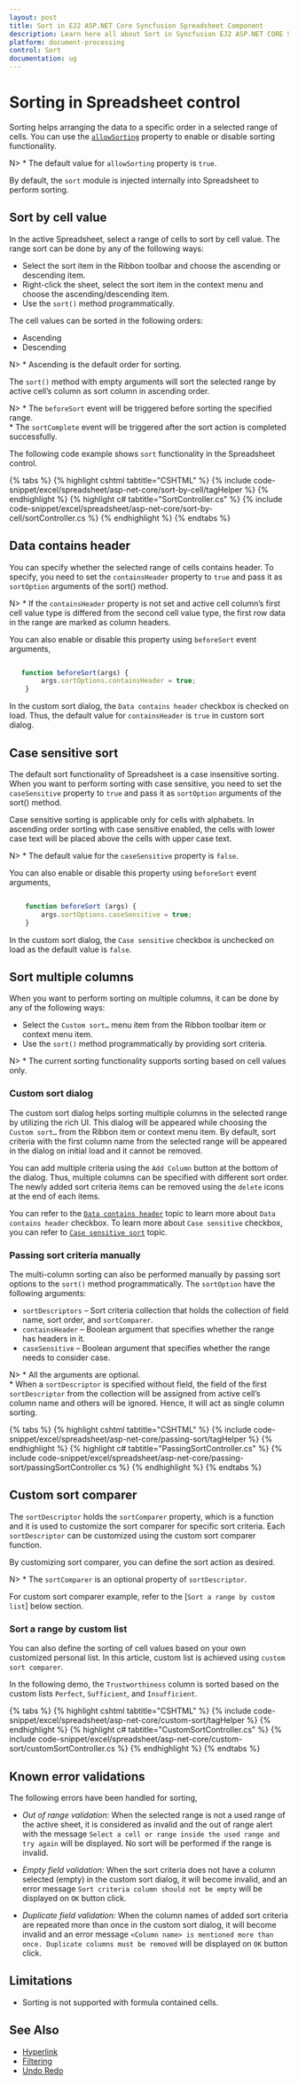 ```yaml
---
layout: post
title: Sort in EJ2 ASP.NET Core Syncfusion Spreadsheet Component
description: Learn here all about Sort in Syncfusion EJ2 ASP.NET CORE Spreadsheet component of Syncfusion Essential JS 2 and more.
platform: document-processing
control: Sort
documentation: ug
---
```



# Sorting in Spreadsheet control

Sorting helps arranging the data to a specific order in a selected range of cells. You can use the [`allowSorting`](https://help.syncfusion.com/cr/aspnetcore-js2/Syncfusion.EJ2.Spreadsheet.Spreadsheet.html#Syncfusion_EJ2_Spreadsheet_Spreadsheet_AllowSorting) property to enable or disable sorting functionality.

N> * The default value for `allowSorting` property is `true`.

By default, the `sort` module is injected internally into Spreadsheet to perform sorting.

## Sort by cell value

In the active Spreadsheet, select a range of cells to sort by cell value. The range sort can be done by any of the following ways:
* Select the sort item in the Ribbon toolbar and choose the ascending or descending item.
* Right-click the sheet, select the sort item in the context menu and choose the ascending/descending item.
* Use the `sort()` method programmatically.

The cell values can be sorted in the following orders:
* Ascending
* Descending

N> * Ascending is the default order for sorting.

The `sort()` method with empty arguments will sort the selected range by active cell’s column as sort column in ascending order.

N> * The `beforeSort` event will be triggered before sorting the specified range.
<br/> * The `sortComplete` event will be triggered after the sort action is completed successfully.

The following code example shows `sort` functionality in the Spreadsheet control.

{% tabs %}
{% highlight cshtml tabtitle="CSHTML" %}
{% include code-snippet/excel/spreadsheet/asp-net-core/sort-by-cell/tagHelper %}
{% endhighlight %}
{% highlight c# tabtitle="SortController.cs" %}
{% include code-snippet/excel/spreadsheet/asp-net-core/sort-by-cell/sortController.cs %}
{% endhighlight %}
{% endtabs %}



## Data contains header

You can specify whether the selected range of cells contains header. To specify, you need to set the `containsHeader` property to `true` and pass it as `sortOption` arguments of the sort() method.

N> * If the `containsHeader` property is not set and active cell column’s first cell value type is differed from the second cell value type, the first row data in the range are marked as column headers.

You can also enable or disable this property using `beforeSort` event arguments,

```javascript

   function beforeSort(args) {
        args.sortOptions.containsHeader = true;
    }
```

In the custom sort dialog, the `Data contains header` checkbox is checked on load. Thus, the default value for `containsHeader` is `true` in custom sort dialog.

## Case sensitive sort

The default sort functionality of Spreadsheet is a case insensitive sorting. When you want to perform sorting with case sensitive, you need to set the `caseSensitive` property to `true` and pass it as `sortOption` arguments of the sort() method.

Case sensitive sorting is applicable only for cells with alphabets. In ascending order sorting with case sensitive enabled, the cells with lower case text will be placed above the cells with upper case text.

N> * The default value for the `caseSensitive` property is `false`.

You can also enable or disable this property using `beforeSort` event arguments,

```javascript

    function beforeSort (args) {
        args.sortOptions.caseSensitive = true;
    }

```

In the custom sort dialog, the `Case sensitive` checkbox is unchecked on load as the default value is `false`.

## Sort multiple columns

When you want to perform sorting on multiple columns, it can be done by any of the following ways:
* Select the `Custom sort…` menu item from the Ribbon toolbar item or context menu item.
* Use the `sort()` method programmatically by providing sort criteria.

N> * The current sorting functionality supports sorting based on cell values only.

### Custom sort dialog

The custom sort dialog helps sorting multiple columns in the selected range by utilizing the rich UI. This dialog will be appeared while choosing the `Custom sort…` from the Ribbon item or context menu item. By default, sort criteria with the first column name from the selected range will be appeared in the dialog on initial load and it cannot be removed.

You can add multiple criteria using the `Add Column` button at the bottom of the dialog. Thus, multiple columns can be specified with different sort order. The newly added sort criteria items can be removed using the `delete` icons at the end of each items.

You can refer to the [`Data contains header`](https://ej2.syncfusion.com/aspnetmvc/documentation/spreadsheet/sort#data-contains-header) topic to learn more about `Data contains header` checkbox. To learn more about `Case sensitive` checkbox, you can refer to [`Case sensitive sort`](https://ej2.syncfusion.com/aspnetmvc/documentation/spreadsheet/sort#case-sensitive-sort) topic.

### Passing sort criteria manually

The multi-column sorting can also be performed manually by passing sort options to the `sort()` method programmatically. The `sortOption` have the following arguments:
* `sortDescriptors` – Sort criteria collection that holds the collection of field name, sort order, and `sortComparer`.
* `containsHeader` – Boolean argument that specifies whether the range has headers in it.
* `caseSensitive` – Boolean argument that specifies whether the range needs to consider case.

N> * All the arguments are optional.
<br/> * When a `sortDescriptor` is specified without field, the field of the first `sortDescriptor` from the collection will be assigned from active cell’s column name and others will be ignored. Hence, it will act as single column sorting.

{% tabs %}
{% highlight cshtml tabtitle="CSHTML" %}
{% include code-snippet/excel/spreadsheet/asp-net-core/passing-sort/tagHelper %}
{% endhighlight %}
{% highlight c# tabtitle="PassingSortController.cs" %}
{% include code-snippet/excel/spreadsheet/asp-net-core/passing-sort/passingSortController.cs %}
{% endhighlight %}
{% endtabs %}



## Custom sort comparer

The `sortDescriptor` holds the `sortComparer` property, which is a function and it is used to customize the sort comparer for specific sort criteria. Each `sortDescriptor` can be customized using the custom sort comparer function.

By customizing sort comparer, you can define the sort action as desired.

N> * The `sortComparer` is an optional property of `sortDescriptor`.

For custom sort comparer example, refer to the [`Sort a range by custom list`] below section.

### Sort a range by custom list

You can also define the sorting of cell values based on your own customized personal list. In this article, custom list is achieved using `custom sort comparer`.

In the following demo, the `Trustworthiness` column is sorted based on the custom lists `Perfect`, `Sufficient`, and `Insufficient`.

{% tabs %}
{% highlight cshtml tabtitle="CSHTML" %}
{% include code-snippet/excel/spreadsheet/asp-net-core/custom-sort/tagHelper %}
{% endhighlight %}
{% highlight c# tabtitle="CustomSortController.cs" %}
{% include code-snippet/excel/spreadsheet/asp-net-core/custom-sort/customSortController.cs %}
{% endhighlight %}
{% endtabs %}

## Known error validations

The following errors have been handled for sorting,
* *Out of range validation:* When the selected range is not a used range of the active sheet, it is considered as invalid and the out of range alert with the message `Select a cell or range inside the used range and try again` will be displayed. No sort will be performed if the range is invalid.

* *Empty field validation:* When the sort criteria does not have a column selected (empty) in the custom sort dialog, it will become invalid, and an error message `Sort criteria column should not be empty` will be displayed on `OK` button click.

* *Duplicate field validation:* When the column names of added sort criteria are repeated more than once in the custom sort dialog, it will become invalid and an error message `<Column name> is mentioned more than once. Duplicate columns must be removed` will be displayed on `OK` button click.

## Limitations

* Sorting is not supported with formula contained cells.

## See Also

* [Hyperlink](./link)
* [Filtering](./filter)
* [Undo Redo](./undo-redo)